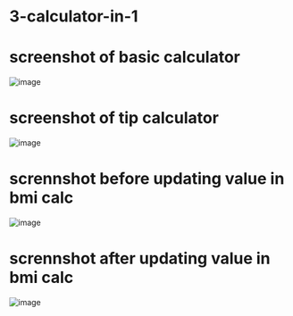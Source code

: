 # 3-calculator-in-1


# screenshot of basic calculator
![image](https://user-images.githubusercontent.com/67794908/113832088-e60de380-97a5-11eb-9de5-53c191edd093.png)


# screenshot of tip calculator
![image](https://user-images.githubusercontent.com/67794908/113832234-08076600-97a6-11eb-8241-ce40160ad023.png)

# scrennshot before updating value in bmi calc
![image](https://user-images.githubusercontent.com/67794908/113832297-19e90900-97a6-11eb-89f0-2e43b22be079.png)

# scrennshot after updating value in bmi calc
![image](https://user-images.githubusercontent.com/67794908/113832437-413fd600-97a6-11eb-82ea-3019afbb326d.png)
